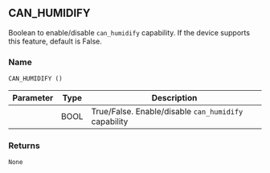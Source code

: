 ## CAN\_HUMIDIFY

Boolean to enable/disable `can_humidify` capability. If the device supports this feature, default is False.


### Name

`CAN_HUMIDIFY ()`


| Parameter | Type | Description                                          |
| --------- | ---- | ---------------------------------------------------- |
|           | BOOL | True/False. Enable/disable `can_humidify` capability |

### Returns

`None`
